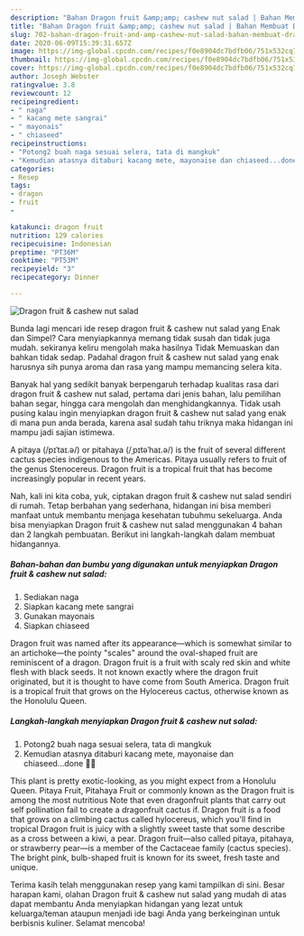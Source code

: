 ```yaml
---
description: "Bahan Dragon fruit &amp;amp; cashew nut salad | Bahan Membuat Dragon fruit &amp;amp; cashew nut salad Yang Enak Dan Mudah"
title: "Bahan Dragon fruit &amp;amp; cashew nut salad | Bahan Membuat Dragon fruit &amp;amp; cashew nut salad Yang Enak Dan Mudah"
slug: 702-bahan-dragon-fruit-and-amp-cashew-nut-salad-bahan-membuat-dragon-fruit-and-amp-cashew-nut-salad-yang-enak-dan-mudah
date: 2020-06-09T15:39:31.657Z
image: https://img-global.cpcdn.com/recipes/f0e8904dc7bdfb06/751x532cq70/dragon-fruit-cashew-nut-salad-foto-resep-utama.jpg
thumbnail: https://img-global.cpcdn.com/recipes/f0e8904dc7bdfb06/751x532cq70/dragon-fruit-cashew-nut-salad-foto-resep-utama.jpg
cover: https://img-global.cpcdn.com/recipes/f0e8904dc7bdfb06/751x532cq70/dragon-fruit-cashew-nut-salad-foto-resep-utama.jpg
author: Joseph Webster
ratingvalue: 3.8
reviewcount: 12
recipeingredient:
- " naga"
- " kacang mete sangrai"
- " mayonais"
- " chiaseed"
recipeinstructions:
- "Potong2 buah naga sesuai selera, tata di mangkuk"
- "Kemudian atasnya ditaburi kacang mete, mayonaise dan chiaseed...done 🤗😊"
categories:
- Resep
tags:
- dragon
- fruit
- 

katakunci: dragon fruit  
nutrition: 129 calories
recipecuisine: Indonesian
preptime: "PT36M"
cooktime: "PT53M"
recipeyield: "3"
recipecategory: Dinner

---
```



![Dragon fruit &amp; cashew nut salad](https://img-global.cpcdn.com/recipes/f0e8904dc7bdfb06/751x532cq70/dragon-fruit-cashew-nut-salad-foto-resep-utama.jpg)

Bunda lagi mencari ide resep dragon fruit &amp; cashew nut salad yang Enak dan Simpel? Cara menyiapkannya memang tidak susah dan tidak juga mudah. sekiranya keliru mengolah maka hasilnya Tidak Memuaskan dan bahkan tidak sedap. Padahal dragon fruit &amp; cashew nut salad yang enak harusnya sih punya aroma dan rasa yang mampu memancing selera kita.

Banyak hal yang sedikit banyak berpengaruh terhadap kualitas rasa dari dragon fruit &amp; cashew nut salad, pertama dari jenis bahan, lalu pemilihan bahan segar, hingga cara mengolah dan menghidangkannya. Tidak usah pusing kalau ingin menyiapkan dragon fruit &amp; cashew nut salad yang enak di mana pun anda berada, karena asal sudah tahu triknya maka hidangan ini mampu jadi sajian istimewa.

A pitaya (/pɪˈtaɪ.ə/) or pitahaya (/ˌpɪtəˈhaɪ.ə/) is the fruit of several different cactus species indigenous to the Americas. Pitaya usually refers to fruit of the genus Stenocereus. Dragon fruit is a tropical fruit that has become increasingly popular in recent years.


Nah, kali ini kita coba, yuk, ciptakan dragon fruit &amp; cashew nut salad sendiri di rumah. Tetap berbahan yang sederhana, hidangan ini bisa memberi manfaat untuk membantu menjaga kesehatan tubuhmu sekeluarga. Anda bisa menyiapkan Dragon fruit &amp; cashew nut salad menggunakan 4 bahan dan 2 langkah pembuatan. Berikut ini langkah-langkah dalam membuat hidangannya.

<!--inarticleads1-->

##### Bahan-bahan dan bumbu yang digunakan untuk menyiapkan Dragon fruit &amp; cashew nut salad:

1. Sediakan  naga
1. Siapkan  kacang mete sangrai
1. Gunakan  mayonais
1. Siapkan  chiaseed


Dragon fruit was named after its appearance—which is somewhat similar to an artichoke—the pointy &#34;scales&#34; around the oval-shaped fruit are reminiscent of a dragon. Dragon fruit is a fruit with scaly red skin and white flesh with black seeds. It not known exactly where the dragon fruit originated, but it is thought to have come from South America. Dragon fruit is a tropical fruit that grows on the Hylocereus cactus, otherwise known as the Honolulu Queen. 

<!--inarticleads2-->

##### Langkah-langkah menyiapkan Dragon fruit &amp; cashew nut salad:

1. Potong2 buah naga sesuai selera, tata di mangkuk
1. Kemudian atasnya ditaburi kacang mete, mayonaise dan chiaseed...done 🤗😊


This plant is pretty exotic-looking, as you might expect from a Honolulu Queen. Pitaya Fruit, Pitahaya Fruit or commonly known as the Dragon fruit is among the most nutritious Note that even dragonfruit plants that carry out self pollination fail to create a dragonfruit cactus if. Dragon fruit is a food that grows on a climbing cactus called hylocereus, which you&#39;ll find in tropical Dragon fruit is juicy with a slightly sweet taste that some describe as a cross between a kiwi, a pear. Dragon fruit—also called pitaya, pitahaya, or strawberry pear—is a member of the Cactaceae family (cactus species). The bright pink, bulb-shaped fruit is known for its sweet, fresh taste and unique. 

Terima kasih telah menggunakan resep yang kami tampilkan di sini. Besar harapan kami, olahan Dragon fruit &amp; cashew nut salad yang mudah di atas dapat membantu Anda menyiapkan hidangan yang lezat untuk keluarga/teman ataupun menjadi ide bagi Anda yang berkeinginan untuk berbisnis kuliner. Selamat mencoba!
